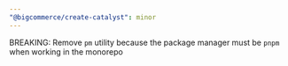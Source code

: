 ```yaml
---
"@bigcommerce/create-catalyst": minor
---
```


BREAKING: Remove `pm` utility because the package manager must be `pnpm` when working in the monorepo
